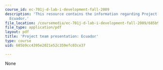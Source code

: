 ```yaml
---
course_id: ec-701j-d-lab-i-development-fall-2009
description: 'This resource contains the information regarding Project team presentation:
  Ecuador.'
file_location: /coursemedia/ec-701j-d-lab-i-development-fall-2009/685b9cc4395e2021e52c359efc03ce37_MITEC_701JF09_proj_ecuador.pdf
file_type: application/pdf
layout: pdf
title: 'Project team presentation: Ecuador'
type: course
uid: 685b9cc4395e2021e52c359efc03ce37

---
```

None